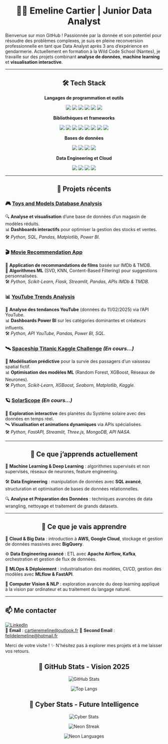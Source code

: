 <h1 align="center">👩‍💻 Emeline Cartier | Junior Data Analyst</h1>

Bienvenue sur mon GitHub ! Passionnée par la donnée et son potentiel pour résoudre des problèmes complexes, je suis en pleine reconversion professionnelle en tant que Data Analyst après 3 ans d’expérience en gendarmerie. Actuellement en formation à la Wild Code School (Nantes), je travaille sur des projets combinant **analyse de données**, **machine learning** et **visualisation interactive**.

---

<h2 align="center">🛠️ Tech Stack</h2>

<p align="center">
  <strong>Langages de programmation et outils</strong>
</p>

<p align="center">
  <img src="https://img.shields.io/badge/Python-3776AB?style=for-the-badge&logo=python&logoColor=white" />
  <img src="https://img.shields.io/badge/SQL-003B57?style=for-the-badge&logo=postgresql&logoColor=white" />
  <img src="https://img.shields.io/badge/PowerBI-F2C811?style=for-the-badge&logo=powerbi&logoColor=black" />
  <img src="https://img.shields.io/badge/Tableau-E97627?style=for-the-badge&logo=tableau&logoColor=white" />
  <img src="https://img.shields.io/badge/Git-F05032?style=for-the-badge&logo=git&logoColor=white" />
  <img src="https://img.shields.io/badge/Docker-2496ED?style=for-the-badge&logo=docker&logoColor=white" />
</p>

<p align="center">
  <strong>Bibliothèques et frameworks</strong>
</p>

<p align="center">
  <img src="https://img.shields.io/badge/Pandas-150458?style=for-the-badge&logo=pandas&logoColor=white" />
  <img src="https://img.shields.io/badge/NumPy-013243?style=for-the-badge&logo=numpy&logoColor=white" />
  <img src="https://img.shields.io/badge/Matplotlib-6E7582?style=for-the-badge" />
  <img src="https://img.shields.io/badge/Seaborn-2E5D9F?style=for-the-badge" />
  <img src="https://img.shields.io/badge/Scikit--Learn-F7931E?style=for-the-badge&logo=scikitlearn&logoColor=white" />
  <img src="https://img.shields.io/badge/TensorFlow-FF6F00?style=for-the-badge&logo=tensorflow&logoColor=white" />
  <img src="https://img.shields.io/badge/PyTorch-EE4C2C?style=for-the-badge&logo=pytorch&logoColor=white" />
  <img src="https://img.shields.io/badge/Streamlit-FF4B4B?style=for-the-badge&logo=streamlit&logoColor=white" />
</p>

<p align="center">
  <strong>Bases de données</strong>
</p>

<p align="center">
  <img src="https://img.shields.io/badge/PostgreSQL-4169E1?style=for-the-badge&logo=postgresql&logoColor=white" />
  <img src="https://img.shields.io/badge/MySQL-4479A1?style=for-the-badge&logo=mysql&logoColor=white" />
  <img src="https://img.shields.io/badge/MongoDB-47A248?style=for-the-badge&logo=mongodb&logoColor=white" />
  <img src="https://img.shields.io/badge/BigQuery-4285F4?style=for-the-badge&logo=googlecloud&logoColor=white" />
</p>

<p align="center">
  <strong>Data Engineering et Cloud</strong>
</p>

<p align="center">
  <img src="https://img.shields.io/badge/Apache_Airflow-017CEE?style=for-the-badge&logo=apacheairflow&logoColor=white" />
  <img src="https://img.shields.io/badge/Kafka-231F20?style=for-the-badge&logo=apachekafka&logoColor=white" />
  <img src="https://img.shields.io/badge/AWS-232F3E?style=for-the-badge&logo=amazonaws&logoColor=white" />
  <img src="https://img.shields.io/badge/Google_Cloud-4285F4?style=for-the-badge&logo=googlecloud&logoColor=white" />
</p>


---

<h2 align="center">🚀 Projets récents</h2>

### 🎮 [Toys and Models Database Analysis](https://github.com/AtomCrtr/toys-and-models-analysis)  
🔍 **Analyse et visualisation** d’une base de données d’un magasin de modèles réduits.  
📊 **Dashboards interactifs** pour optimiser la gestion des stocks et ventes.  
🛠️ *Python, SQL, Pandas, Matplotlib, Power BI.*  

### 🎬 [Movie Recommendation App](https://github.com/AtomCrtr/movie-recommendation-app)  
🎥 **Application de recommandations de films** basée sur IMDb & TMDB.  
🤖 **Algorithmes ML** (SVD, KNN, Content-Based Filtering) pour suggestions personnalisées.  
🛠️ *Python, Scikit-Learn, Flask, Streamlit, Pandas, APIs IMDb & TMDB.*  

### 📊 [YouTube Trends Analysis](https://github.com/AtomCrtr/youtube-trends-analysis)  
📡 **Analyse des tendances YouTube** (données du 11/02/2025) via l’API YouTube.  
📊 **Dashboards Power BI** sur les catégories dominantes et créateurs influents.  
🛠️ *Python, API YouTube, Pandas, Power BI, SQL.*  

### 🛰️ [Spaceship Titanic Kaggle Challenge](https://github.com/votre-repo-spaceship-titanic) *(En cours...)*  
🌌 **Modélisation prédictive** pour la survie des passagers d’un vaisseau spatial fictif.  
📊 **Optimisation des modèles ML** (Random Forest, XGBoost, Réseaux de Neurones).  
🛠️ *Python, Scikit-Learn, XGBoost, Seaborn, Matplotlib, Kaggle.*  

### 🪐 [SolarScope](https://github.com/votre-repo-solarscope) *(En cours...)*  
🔭 **Exploration interactive** des planètes du Système solaire avec des données en temps réel.  
🛰️ **Visualisation et animations dynamiques** via APIs spécialisées.  
🛠️ *Python, FastAPI, Streamlit, Three.js, MongoDB, API NASA.*  

---

<h2 align="center">🌱 Ce que j’apprends actuellement</h2>

🤖 **Machine Learning & Deep Learning** : algorithmes supervisés et non supervisés, réseaux de neurones, feature engineering.  

🛠️ **Data Engineering** : manipulation de données avec **SQL avancé**, structuration et optimisation de bases de données relationnelles.  

🔍 **Analyse et Préparation des Données** : techniques avancées de data wrangling, nettoyage et traitement de grands datasets.  

---

<h2 align="center">🎯 Ce que je vais apprendre</h2>

🚀 **Cloud & Big Data** : introduction à **AWS, Google Cloud**, stockage et gestion de données massives avec **BigQuery**.  

⚙️ **Data Engineering avancé** : ETL avec **Apache Airflow, Kafka**, orchestration et gestion de flux de données.  

📡 **MLOps & Déploiement** : industrialisation des modèles, CI/CD, gestion des modèles avec **MLflow & FastAPI**.  

🔬 **Computer Vision & NLP** : exploration avancée du deep learning appliqué à la vision par ordinateur et au traitement du langage naturel.  

---

## 📫 Me contacter  
[![LinkedIn](https://img.shields.io/badge/LinkedIn-Emeline--Cartier-0077B5?style=for-the-badge&logo=linkedin&logoColor=white)](www.linkedin.com/in/emeline-cartier)  
📧 **Email** : cartieremeline@outlook.fr
📧 **Second Email** : feildelemeline@hotmail.fr

Merci de votre visite ! ✨ N'hésitez pas à explorer mes projets et à me laisser vos retours.  

<h2 align="center">🚀 GitHub Stats - Vision 2025</h2>

<p align="center">
  <img src="https://github-readme-stats.vercel.app/api?username=AtomCrtr&show_icons=true&theme=tokyonight&hide_border=true&count_private=true" alt="GitHub Stats" />
</p>

<p align="center">
  <img src="https://github-readme-stats.vercel.app/api/top-langs/?username=AtomCrtr&layout=compact&theme=tokyonight&hide_border=true" alt="Top Langs" />
</p>


<h2 align="center">🚀 Cyber Stats - Future Intelligence</h2>

<p align="center">
  <img src="https://github-readme-stats.vercel.app/api?username=AtomCrtr&show_icons=true&theme=vision-friendly-dark&hide_border=true&count_private=true" alt="Cyber Stats" />
</p>

<p align="center">
  <img src="https://github-readme-streak-stats.herokuapp.com/?user=AtomCrtr&theme=highcontrast&hide_border=true" alt="Neon Streak" />
</p>

<p align="center">
  <img src="https://github-readme-stats.vercel.app/api/top-langs/?username=AtomCrtr&layout=compact&theme=vision-friendly-dark&hide_border=true" alt="Neon Languages" />
</p>

